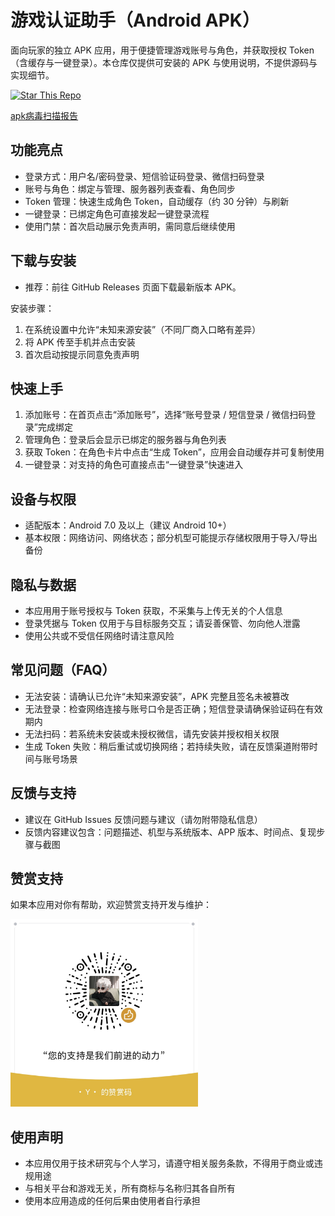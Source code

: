 # 游戏认证助手（Android APK）

面向玩家的独立 APK 应用，用于便捷管理游戏账号与角色，并获取授权 Token（含缓存与一键登录）。本仓库仅提供可安装的 APK 与使用说明，不提供源码与实现细节。

[![Star This Repo](https://img.shields.io/badge/Star-如果觉得有用-ffcc00?logo=github)](#)

[apk病毒扫描报告](https://www.virustotal.com/gui/file/89a452b2c920a63522af9e9683b0ddd4d0b9727e1ffe1e902ca24505a3adc601/details)

## 功能亮点

- 登录方式：用户名/密码登录、短信验证码登录、微信扫码登录
- 账号与角色：绑定与管理、服务器列表查看、角色同步
- Token 管理：快速生成角色 Token，自动缓存（约 30 分钟）与刷新
- 一键登录：已绑定角色可直接发起一键登录流程
- 使用门禁：首次启动展示免责声明，需同意后继续使用

## 下载与安装

- 推荐：前往 GitHub Releases 页面下载最新版本 APK。

安装步骤：

1) 在系统设置中允许“未知来源安装”（不同厂商入口略有差异）
2) 将 APK 传至手机并点击安装
3) 首次启动按提示同意免责声明

## 快速上手

1) 添加账号：在首页点击“添加账号”，选择“账号登录 / 短信登录 / 微信扫码登录”完成绑定
2) 管理角色：登录后会显示已绑定的服务器与角色列表
3) 获取 Token：在角色卡片中点击“生成 Token”，应用会自动缓存并可复制使用
4) 一键登录：对支持的角色可直接点击“一键登录”快速进入

## 设备与权限

- 适配版本：Android 7.0 及以上（建议 Android 10+）
- 基本权限：网络访问、网络状态；部分机型可能提示存储权限用于导入/导出备份

## 隐私与数据

- 本应用用于账号授权与 Token 获取，不采集与上传无关的个人信息
- 登录凭据与 Token 仅用于与目标服务交互；请妥善保管、勿向他人泄露
- 使用公共或不受信任网络时请注意风险

## 常见问题（FAQ）

- 无法安装：请确认已允许“未知来源安装”，APK 完整且签名未被篡改
- 无法登录：检查网络连接与账号口令是否正确；短信登录请确保验证码在有效期内
- 无法扫码：若系统未安装或未授权微信，请先安装并授权相关权限
- 生成 Token 失败：稍后重试或切换网络；若持续失败，请在反馈渠道附带时间与账号场景

## 反馈与支持

- 建议在 GitHub Issues 反馈问题与建议（请勿附带隐私信息）
- 反馈内容建议包含：问题描述、机型与系统版本、APP 版本、时间点、复现步骤与截图

## 赞赏支持

如果本应用对你有帮助，欢迎赞赏支持开发与维护：

<img src="./img.png" alt="赞赏码" width="300" />

## 使用声明

- 本应用仅用于技术研究与个人学习，请遵守相关服务条款，不得用于商业或违规用途
- 与相关平台和游戏无关，所有商标与名称归其各自所有
- 使用本应用造成的任何后果由使用者自行承担
